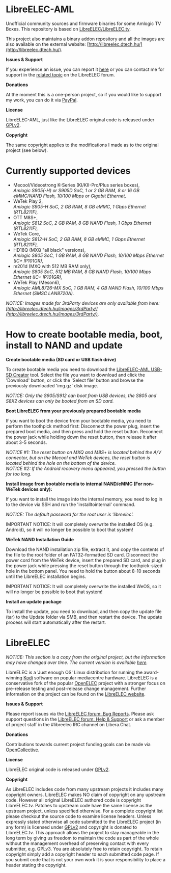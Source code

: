 # LibreELEC-AML

Unofficial community sources and firmware binaries for some Amlogic TV Boxes. This repository is based on [LibreELEC/LibreELEC.tv](https://github.com/LibreELEC/LibreELEC.tv).

This project also maintains a binary addon repository and all the images are also available on the external website: [http://libreelec.dtech.hu/](http://libreelec.dtech.hu/).

**Issues & Support**

If you experience an issue, you can report it [here](https://github.com/dtechsrv/LibreELEC-AML/issues) or you can contact me for support in the [related topic](https://forum.libreelec.tv/thread/23456) on the LibreELEC forum.

**Donations**

At the moment this is a one-person project, so if you would like to support my work, you can do it via [PayPal](https://paypal.me/dtechsrv).

**License**

LibreELEC-AML, just like the LibreELEC original code is released under [GPLv2](https://www.gnu.org/licenses/gpl-2.0.html).

**Copyright**

The same copyright applies to the modifications I made as to the original project (see below).

# Currently supported devices

- Mecool/Videostrong K-Series (KI/KII-Pro/Plus series boxes),<br />
*Amlogic S905(-H) or S905D SoC, 1 or 2 GB RAM, 8 or 16 GB eMMC/NAND Flash, 10/100 Mbps or Gigabit Ethernet,*
- WeTek Play 2,<br />
*Amlogic S905-H SoC, 2 GB RAM, 8 GB eMMC, 1 Gbps Ethernet (RTL8211F),*
- OTT M8S+,<br />
*Amlogic S812 SoC, 2 GB RAM, 8 GB NAND Flash, 1 Gbps Ethernet (RTL8211F),*
- WeTek Core,<br />
*Amlogic S812-H SoC, 2 GB RAM, 8 GB eMMC, 1 Gbps Ethernet (RTL8211F),*
- HD18Q (MXQ "all black" versions),<br />
*Amlogic S805 SoC, 1 GB RAM, 8 GB NAND Flash, 10/100 Mbps Ethernet (IC+ IP101GR),*
- m201d (MXQ with 512 MB RAM only),<br />
*Amlogic S805 SoC, 512 MB RAM, 8 GB NAND Flash, 10/100 Mbps Ethernet (IC+ IP101GR),*
- WeTek Play (Meson6),<br />
*Amlogic AML8726-MX SoC, 1 GB RAM, 4 GB NAND Flash, 10/100 Mbps Ethernet (SMSC LAN8720A).*

*NOTICE: Images made for 3rdParty devices are only available from here: [http://libreelec.dtech.hu/images/3rdParty/](http://libreelec.dtech.hu/images/3rdParty/).*

# How to create bootable media, boot, install to NAND and update

**Create bootable media (SD card or USB flash drive)**

To create bootable media you need to download the [LibreELEC-AML USB-SD Creator](https://github.com/dtechsrv/usb-sd-creator/releases) tool. Select the file you want to download and click the 'Download' button, or click the 'Select file' button and browse the previously downloaded 'img.gz' disk image.

*NOTICE: Only the S905/S912 can boot from USB devices, the S805 and S8X2 devices can only be booted from an SD card.*

**Boot LibreELEC from your previously prepared bootable media**

If you want to boot the device from your bootable media, you need to perform the toothpick method first: Disconnect the power plug, insert the prepared boot media, and then press and hold the reset button. Reconnect the power jack while holding down the reset button, then release it after about 3-5 seconds.

*NOTICE #1: The reset button on MXQ and M8S+ is located behind the A/V connector, but on the Mecool and WeTek devices, the reset button is located behind the hole on the bottom of the device.*<br />
*NOTICE #2: If the Android recovery menu appeared, you pressed the button for too long.*

**Install image from bootable media to internal NAND/eMMC (For non-WeTek devices only):**

If you want to install the image into the internal memory, you need to log in to the device via SSH and run the 'installtointernal' command.

*NOTICE: The default password for the root user is 'libreelec'.*

IMPORTANT NOTICE: It will completely overwrite the installed OS (e.g. Android), so it will no longer be possible to boot that system!

**WeTek NAND Installation Guide**

Download the NAND installation zip file, extract it, and copy the contents of the file to the root folder of an FAT32-formatted SD card. Disconnect the power cord from the WeTek device, insert the prepared SD card, and plug in the power jack while pressing the reset button through the toothpick-sized hole in the bottom panel. You need to hold the button about 8-10 seconds until the LibreELEC installation begins.

IMPORTANT NOTICE: It will completely overwrite the installed WeOS, so it will no longer be possible to boot that system!

**Install an update package**

To install the update, you need to download, and then copy the update file (tar)
to the Update folder via SMB, and then restart the device. The update process will
start automatically after the restart.

# LibreELEC

*NOTICE: This section is a copy from the original project, but the information may have changed over time. The current version is available [here](https://github.com/LibreELEC/LibreELEC.tv/blob/master/README.md).*

LibreELEC is a 'Just enough OS' Linux distribution for running the award-winning [Kodi](https://kodi.tv) software on popular mediacentre hardware. LibreELEC is a conservative fork of the popular [OpenELEC](http://openelec.tv) project with a stronger focus on pre-release testing and post-release change management. Further information on the project can be found on the [LibreELEC website](https://libreelec.tv).

**Issues & Support**

Please report issues via the [LibreELEC forum: Bug Reports](https://forum.libreelec.tv/forum-35.html). Please ask support questions in the [LibreELEC forum: Help & Support](https://forum.libreelec.tv/forum-3.html) or ask a member of project staff in the #libreelec IRC channel on Libera.Chat.

**Donations**

Contributions towards current project funding goals can be made via [OpenCollective](https://opencollective.com/libreelec/donate).

**License**

LibreELEC original code is released under [GPLv2](https://www.gnu.org/licenses/gpl-2.0.html).

**Copyright**

As LibreELEC includes code from many upstream projects it includes many copyright owners. LibreELEC makes NO claim of copyright on any upstream code. However all original LibreELEC authored code is copyright LibreELEC.tv. Patches to upstream code have the same license as the upstream project, unless specified otherwise. For a complete copyright list please checkout the source code to examine license headers. Unless expressly stated otherwise all code submitted to the LibreELEC project (in any form) is licensed under [GPLv2](https://www.gnu.org/licenses/gpl-2.0.html) and copyright is donated to LibreELEC.tv. This approach allows the project to stay manageable in the long term by giving us freedom to maintain the code as part of the whole without the management overhead of preserving contact with every submitter, e.g. GPLv3. You are absolutely free to retain copyright. To retain copyright simply add a copyright header to each submitted code page. If you submit code that is not your own work it is your responsibility to place a header stating the copyright.
